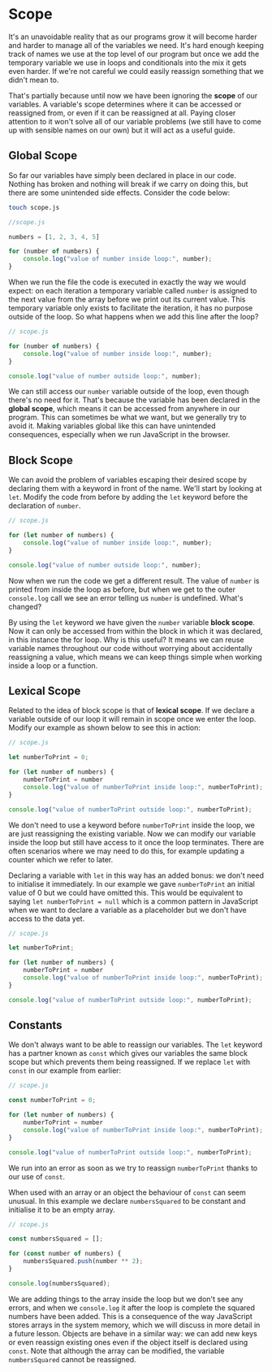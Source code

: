 # Scope

It's an unavoidable reality that as our programs grow it will become harder and harder to manage all of the variables we need. It's hard enough keeping track of names we use at the top level of our program but once we add the temporary variable we use in loops and conditionals into the mix it gets even harder. If we're not careful we could easily reassign something that we didn't mean to.

That's partially because until now we have been ignoring the **scope** of our variables. A variable's scope determines where it can be accessed or reassigned from, or even if it can be reassigned at all. Paying closer attention to it won't solve all of our variable problems (we still have to come up with sensible names on our own) but it will act as a useful guide.

## Global Scope

So far our variables have simply been declared in place in our code. Nothing has broken and nothing will break if we carry on doing this, but there are some unintended side effects. Consider the code below:

```sh
touch scope.js
```

```js
//scope.js

numbers = [1, 2, 3, 4, 5]

for (number of numbers) {
    console.log("value of number inside loop:", number);
}
```

When we run the file the code is executed in exactly the way we would expect: on each iteration a temporary variable called `number` is assigned to the next value from the array before we print out its current value. This temporary variable only exists to facilitate the iteration, it has no purpose outside of the loop. So what happens when we add this line after the loop?

```js
// scope.js

for (number of numbers) {
    console.log("value of number inside loop:", number);
}

console.log("value of number outside loop:", number);
```

We can still access our `number` variable outside of the loop, even though there's no need for it. That's because the variable has been declared in the **global scope**, which means it can be accessed from anywhere in our program. This can sometimes be what we want, but we generally try to avoid it. Making variables global like this can have unintended consequences, especially when we run JavaScript in the browser.

## Block Scope

We can avoid the problem of variables escaping their desired scope by declaring them with a keyword in front of the name. We'll start by looking at `let`. Modify the code from before by adding the `let` keyword before the declaration of `number`.

```js
// scope.js

for (let number of numbers) {
	console.log("value of number inside loop:", number);
}

console.log("value of number outside loop:", number);
```

Now when we run the code we get a different result. The value of `number` is printed from inside the loop as before, but when we get to the outer `console.log` call we see an error telling us `number` is undefined. What's changed?

By using the `let` keyword we have given the `number` variable **block scope**. Now it can only be accessed from within the block in which it was declared, in this instance the for loop. Why is this useful? It means we can reuse variable names throughout our code without worrying about accidentally reassigning a value, which means we can keep things simple when working inside a loop or a function.

## Lexical Scope

Related to the idea of block scope is that of **lexical scope**. If we declare a variable outside of our loop it will remain in scope once we enter the loop. Modify our example as shown below to see this in action:

```js
// scope.js

let numberToPrint = 0;

for (let number of numbers) {
    numberToPrint = number
    console.log("value of numberToPrint inside loop:", numberToPrint);
}

console.log("value of numberToPrint outside loop:", numberToPrint);
```

We don't need to use a keyword before `numberToPrint` inside the loop, we are just reassigning the existing variable. Now we can modify our variable inside the loop but still have access to it once the loop terminates. There are often scenarios where we may need to do this, for example updating a counter which we refer to later. 

Declaring a variable with `let` in this way has an added bonus: we don't need to initialise it immediately. In our example we gave `numberToPrint` an initial value of 0 but we could have omitted this. This would be equivalent to saying `let numberToPrint = null` which is a common pattern in JavaScript when we want to declare a variable as a placeholder but we don't have access to the data yet. 

```js
// scope.js

let numberToPrint;

for (let number of numbers) {
    numberToPrint = number
    console.log("value of numberToPrint inside loop:", numberToPrint);
}

console.log("value of numberToPrint outside loop:", numberToPrint);
```

## Constants

We don't always want to be able to reassign our variables. The `let` keyword has a partner known as `const` which gives our variables the same block scope but which prevents them being reassigned. If we replace `let` with `const` in our example from earlier:

```js
// scope.js

const numberToPrint = 0;

for (let number of numbers) {
    numberToPrint = number
    console.log("value of numberToPrint inside loop:", numberToPrint);
}

console.log("value of numberToPrint outside loop:", numberToPrint);
```

We run into an error as soon as we try to reassign `numberToPrint` thanks to our use of `const`.

When used with an array or an object the behaviour of `const` can seem unusual. In this example we declare `numbersSquared` to be constant and initialise it to be an empty array.

```js
// scope.js

const numbersSquared = [];

for (const number of numbers) {
    numbersSquared.push(number ** 2);
}

console.log(numbersSquared);
```

We are adding things to the array inside the loop but we don't see any errors, and when we `console.log` it after the loop is complete the squared numbers have been added. This is a consequence of the way JavaScript stores arrays in the system memory, which we will discuss in more detail in a future lesson. Objects are behave in a similar way: we can add new keys or even reassign existing ones even if the object itself is declared using `const`. Note that although the array can be modified, the variable `numbersSquared` cannot be reassigned.